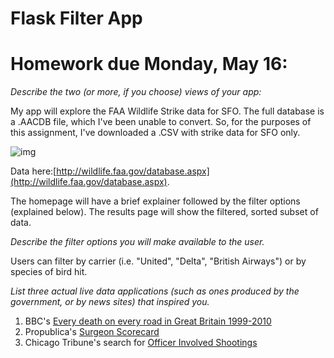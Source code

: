 # Flask Filter App

# Homework due Monday, May 16:

*Describe the two (or more, if you choose) views of your app:*

My app will explore the FAA Wildlife Strike data for SFO. The full database is a .AACDB file, which I've been unable to convert. So, for the purposes of this assignment, I've downloaded a .CSV with strike data for SFO only. 

![img](http://i.imgur.com/GbZt9r2.png?1)

Data here:[http://wildlife.faa.gov/database.aspx](http://wildlife.faa.gov/database.aspx).

The homepage will have a brief explainer followed by the filter options (explained below). The results page will show the filtered, sorted subset of data.


*Describe the filter options you will make available to the user.*

Users can filter by carrier (i.e. "United", "Delta", "British Airways") or by species of bird hit.


*List three actual live data applications (such as ones produced by the government, or by news sites) that inspired you.*

1. BBC's [Every death on every road in Great Britain 1999-2010](http://www.bbc.com/news/uk-15975720)
2. Propublica's [Surgeon Scorecard](https://projects.propublica.org/surgeons/)
3. Chicago Tribune's search for [Officer Involved Shootings](http://apps.chicagotribune.com/news/local/ipra/)





